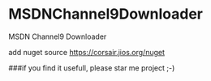 # MSDNChannel9Downloader
MSDN Channel9 Downloader


add nuget source https://corsair.jios.org/nuget

###if you find it usefull, please star me project ;-)
